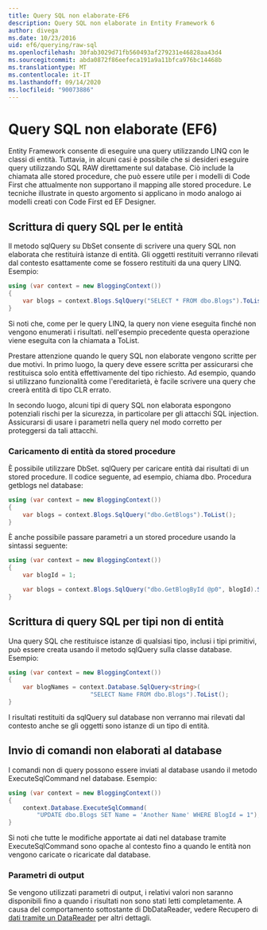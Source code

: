 ```yaml
---
title: Query SQL non elaborate-EF6
description: Query SQL non elaborate in Entity Framework 6
author: divega
ms.date: 10/23/2016
uid: ef6/querying/raw-sql
ms.openlocfilehash: 30fab3029d71fb560493af279231e46828aa43d4
ms.sourcegitcommit: abda0872f86eefeca191a9a11bfca976bc14468b
ms.translationtype: MT
ms.contentlocale: it-IT
ms.lasthandoff: 09/14/2020
ms.locfileid: "90073886"
---
```

# <a name="raw-sql-queries-ef6"></a>Query SQL non elaborate (EF6)

Entity Framework consente di eseguire una query utilizzando LINQ con le classi di entità. Tuttavia, in alcuni casi è possibile che si desideri eseguire query utilizzando SQL RAW direttamente sul database. Ciò include la chiamata alle stored procedure, che può essere utile per i modelli di Code First che attualmente non supportano il mapping alle stored procedure. Le tecniche illustrate in questo argomento si applicano in modo analogo ai modelli creati con Code First ed EF Designer.  

## <a name="writing-sql-queries-for-entities"></a>Scrittura di query SQL per le entità  

Il metodo sqlQuery su DbSet consente di scrivere una query SQL non elaborata che restituirà istanze di entità. Gli oggetti restituiti verranno rilevati dal contesto esattamente come se fossero restituiti da una query LINQ. Esempio:  

``` csharp  
using (var context = new BloggingContext())
{
    var blogs = context.Blogs.SqlQuery("SELECT * FROM dbo.Blogs").ToList();
}
```  

Si noti che, come per le query LINQ, la query non viene eseguita finché non vengono enumerati i risultati. nell'esempio precedente questa operazione viene eseguita con la chiamata a ToList.  

Prestare attenzione quando le query SQL non elaborate vengono scritte per due motivi. In primo luogo, la query deve essere scritta per assicurarsi che restituisca solo entità effettivamente del tipo richiesto. Ad esempio, quando si utilizzano funzionalità come l'ereditarietà, è facile scrivere una query che creerà entità di tipo CLR errato.  

In secondo luogo, alcuni tipi di query SQL non elaborata espongono potenziali rischi per la sicurezza, in particolare per gli attacchi SQL injection. Assicurarsi di usare i parametri nella query nel modo corretto per proteggersi da tali attacchi.  

### <a name="loading-entities-from-stored-procedures"></a>Caricamento di entità da stored procedure  

È possibile utilizzare DbSet. sqlQuery per caricare entità dai risultati di un stored procedure. Il codice seguente, ad esempio, chiama dbo. Procedura getblogs nel database:  

``` csharp
using (var context = new BloggingContext())
{
    var blogs = context.Blogs.SqlQuery("dbo.GetBlogs").ToList();
}
```  

È anche possibile passare parametri a un stored procedure usando la sintassi seguente:  

``` csharp
using (var context = new BloggingContext())
{
    var blogId = 1;

    var blogs = context.Blogs.SqlQuery("dbo.GetBlogById @p0", blogId).Single();
}
```  

## <a name="writing-sql-queries-for-non-entity-types"></a>Scrittura di query SQL per tipi non di entità  

Una query SQL che restituisce istanze di qualsiasi tipo, inclusi i tipi primitivi, può essere creata usando il metodo sqlQuery sulla classe database. Esempio:  

``` csharp
using (var context = new BloggingContext())
{
    var blogNames = context.Database.SqlQuery<string>(
                       "SELECT Name FROM dbo.Blogs").ToList();
}
```  

I risultati restituiti da sqlQuery sul database non verranno mai rilevati dal contesto anche se gli oggetti sono istanze di un tipo di entità.  

## <a name="sending-raw-commands-to-the-database"></a>Invio di comandi non elaborati al database  

I comandi non di query possono essere inviati al database usando il metodo ExecuteSqlCommand nel database. Esempio:  

``` csharp
using (var context = new BloggingContext())
{
    context.Database.ExecuteSqlCommand(
        "UPDATE dbo.Blogs SET Name = 'Another Name' WHERE BlogId = 1");
}
```  

Si noti che tutte le modifiche apportate ai dati nel database tramite ExecuteSqlCommand sono opache al contesto fino a quando le entità non vengono caricate o ricaricate dal database.  

### <a name="output-parameters"></a>Parametri di output  

Se vengono utilizzati parametri di output, i relativi valori non saranno disponibili fino a quando i risultati non sono stati letti completamente. A causa del comportamento sottostante di DbDataReader, vedere Recupero di [dati tramite un DataReader](https://go.microsoft.com/fwlink/?LinkID=398589) per altri dettagli.  
